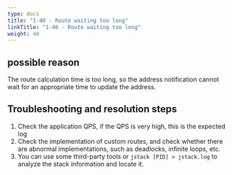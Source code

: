 ```yaml
---
type: docs
title: "1-40 - Route waiting too long"
linkTitle: "1-40 - Route waiting too long"
weight: 40
---
```


## possible reason

The route calculation time is too long, so the address notification cannot wait for an appropriate time to update the address.

## Troubleshooting and resolution steps

1. Check the application QPS, if the QPS is very high, this is the expected log
2. Check the implementation of custom routes, and check whether there are abnormal implementations, such as deadlocks, infinite loops, etc.
3. You can use some third-party tools or `jstack [PID] > jstack.log` to analyze the stack information and locate it.

<p style="margin-top: 3rem;"> </p>